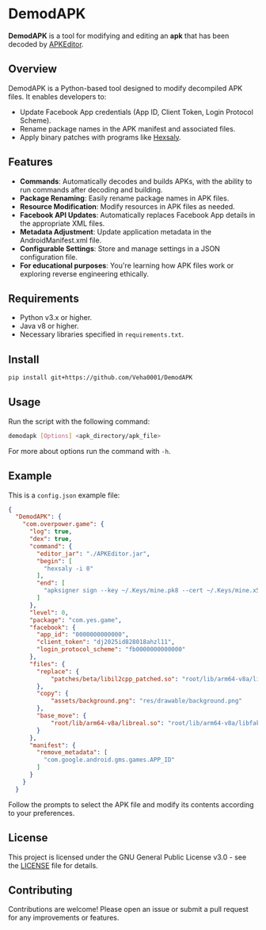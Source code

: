 # DemodAPK

**DemodAPK** is a tool for modifying and editing an **apk** that has been decoded by [APKEditor](https://github.com/REAndroid/APKEditor).

## Overview

DemodAPK is a Python-based tool designed to modify decompiled APK files. It enables developers to:

- Update Facebook App credentials (App ID, Client Token, Login Protocol Scheme).
- Rename package names in the APK manifest and associated files.
- Apply binary patches with programs like [Hexsaly](https://github.com/Veha0001/Hexsaly).

## Features

- **Commands**: Automatically decodes and builds APKs, with the ability to run commands after decoding and building.
- **Package Renaming**: Easily rename package names in APK files.
- **Resource Modification**: Modify resources in APK files as needed.
- **Facebook API Updates**: Automatically replaces Facebook App details in the appropriate XML files.
- **Metadata Adjustment**: Update application metadata in the AndroidManifest.xml file.
- **Configurable Settings**: Store and manage settings in a JSON configuration file.
- **For educational purposes**: You're learning how APK files work or exploring reverse engineering ethically.

## Requirements

- Python v3.x or higher.
- Java v8 or higher.
- Necessary libraries specified in `requirements.txt`.

## Install

```sh
pip install git+https://github.com/Veha0001/DemodAPK
```

## Usage

Run the script with the following command:

```bash
demodapk [Options] <apk_directory/apk_file> 
```

For more about options run the command with `-h`.

## Example
This is a `config.json` example file:
```json
{
  "DemodAPK": {
    "com.overpower.game": {
      "log": true,
      "dex": true,
      "command": {
        "editor_jar": "./APKEditor.jar",
        "begin": [
          "hexsaly -i 0"
        ],
        "end": [
          "apksigner sign --key ~/.Keys/mine.pk8 --cert ~/.Keys/mine.x509.pem src/Game/*.apk"
        ]
      },
      "level": 0,
      "package": "com.yes.game",
      "facebook": {
        "app_id": "0000000000000",
        "client_token": "dj2025id828018ahzl11",
        "login_protocol_scheme": "fb0000000000000"
      },
      "files": {
        "replace": {
            "patches/beta/libil2cpp_patched.so": "root/lib/arm64-v8a/libil2cpp.so"
        },
        "copy": {
            "assets/background.png": "res/drawable/background.png"
        },
        "base_move": {
            "root/lib/arm64-v8a/libreal.so": "root/lib/arm64-v8a/libfake.so"
        }
      },
      "manifest": {
        "remove_metadata": [
          "com.google.android.gms.games.APP_ID"
        ]
      }
    }
  }
```

Follow the prompts to select the APK file and modify its contents according to your preferences.
## License

This project is licensed under the GNU General Public License v3.0 - see the [LICENSE](LICENSE) file for details.

## Contributing

Contributions are welcome! Please open an issue or submit a pull request for any improvements or features.

<!--
## Acknowledgements

- Thanks to all contributors and open-source projects that made this tool possible.
-->
